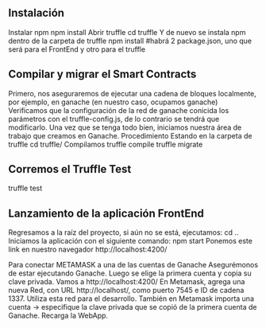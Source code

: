 ## Instalación
Instalar npm
npm install 
Abrir truffle
cd truffle
Y de nuevo se instala npm dentro de la carpeta de truffle
npm install #habrá 2 package.json, uno que será para el FrontEnd y otro para el truffle


## Compilar y migrar el Smart Contracts
Primero, nos aseguraremos de ejecutar una cadena de bloques localmente, por ejemplo, en ganache (en nuestro caso, ocupamos ganache)
Verificamos que la configuración de la red de ganache conicida los parámetros con el truffle-config.js, de lo contrario se tendrá que modificarlo.
Una vez que se tenga todo bien, iniciamos nuestra área de trabajo que creamos en Ganache.
Procedimiento
 Estando en la carpeta de truffle
cd truffle/
Compilamos
truffle compile
truffle migrate
## Corremos el Truffle Test
truffle test


## Lanzamiento de la aplicación FrontEnd
Regresamos a la raíz del proyecto, si aún no se está, ejecutamos:
cd ..
Iniciamos la aplicación con el siguiente comando:
npm start
Ponemos este link en nuestro navegador
http://localhost:4200/

Para conectar METAMASK a una de las cuentas de Ganache
Asegurémonos de estar ejecutando Ganache. Luego se elige la primera cuenta y copia su clave privada.
Vamos a  http://localhost:4200/
En Metamask, agrega una nueva Red, con URL http://localhost/, como puerto 7545 e ID de cadena 1337. Utiliza esta red para el desarrollo.
También en Metamask importa una cuenta -> especifique la clave privada que se copió de la primera cuenta de Ganache.
Recarga la WebApp.
 

